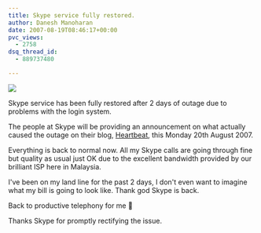 ```yaml
---
title: Skype service fully restored.
author: Danesh Manoharan
date: 2007-08-19T08:46:17+00:00
pvc_views:
  - 2758
dsq_thread_id:
  - 889737480

---
```

![](/techblog/wp-content/uploads/2007/01/skype30thumbnail.png)

Skype service has been fully restored after 2 days of outage due to problems with the login system.

The people at Skype will be providing an announcement on what actually caused the outage on their blog, [Heartbeat][1], this Monday 20th August 2007. [][1]

Everything is back to normal now. All my Skype calls are going through fine but quality as usual just OK due to the excellent bandwidth provided by our brilliant ISP here in Malaysia.

I've been on my land line for the past 2 days, I don't even want to imagine what my bill is going to look like. Thank god Skype is back.

Back to productive telephony for me 🙂

Thanks Skype for promptly rectifying the issue.

 [1]: http://heartbeat.skype.com/2007/08/the_words_weve_all_been_waitin.html